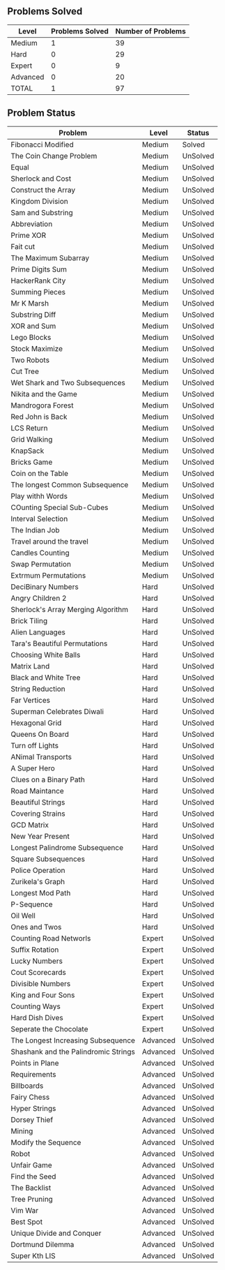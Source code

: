 Problems Solved
---
|Level|Problems Solved|Number of Problems|
|-----|---------------|------------------|
|Medium|1|39|
|Hard|0|29|
|Expert|0|9|
|Advanced|0|20|
|TOTAL|1|97|

Problem Status
---
|Problem|Level|Status|
|-------|-----|------|
|Fibonacci Modified|Medium|Solved|
|The Coin Change Problem|Medium|UnSolved|
|Equal|Medium|UnSolved|
|Sherlock and Cost|Medium|UnSolved|
|Construct the Array|Medium|UnSolved|
|Kingdom Division|Medium|UnSolved|
|Sam and Substring|Medium|UnSolved|
|Abbreviation|Medium|UnSolved|
|Prime XOR|Medium|UnSolved|
|Fait cut|Medium|UnSolved|
|The Maximum Subarray|Medium|UnSolved|
|Prime Digits Sum|Medium|UnSolved|
|HackerRank City|Medium|UnSolved|
|Summing Pieces|Medium|UnSolved|
|Mr K Marsh|Medium|UnSolved|
|Substring Diff|Medium|UnSolved|
|XOR and Sum|Medium|UnSolved|
|Lego Blocks|Medium|UnSolved|
|Stock Maximize|Medium|UnSolved|
|Two Robots|Medium|UnSolved|
|Cut Tree|Medium|UnSolved|
|Wet Shark and Two Subsequences|Medium|UnSolved|
|Nikita and the Game|Medium|UnSolved|
|Mandrogora Forest|Medium|UnSolved|
|Red John is Back|Medium|UnSolved|
|LCS Return|Medium|UnSolved|
|Grid Walking|Medium|UnSolved|
|KnapSack|Medium|UnSolved|
|Bricks Game|Medium|UnSolved|
|Coin on the Table|Medium|UnSolved|
|The longest Common Subsequence|Medium|UnSolved|
|Play withh Words|Medium|UnSolved|
|COunting Special Sub-Cubes|Medium|UnSolved|
|Interval Selection|Medium|UnSolved|
|The Indian Job|Medium|UnSolved|
|Travel around the travel|Medium|UnSolved|
|Candles Counting|Medium|UnSolved|
|Swap Permutation|Medium|UnSolved|
|Extrmum Permutations|Medium|UnSolved|
|DeciBinary Numbers|Hard|UnSolved|
|Angry Children 2|Hard|UnSolved|
|Sherlock's Array Merging Algorithm|Hard|UnSolved|
|Brick Tiling|Hard|UnSolved|
|Alien Languages|Hard|UnSolved|
|Tara's Beautiful Permutations|Hard|UnSolved|
|Choosing White Balls|Hard|UnSolved|
|Matrix Land|Hard|UnSolved|
|Black and White Tree|Hard|UnSolved|
|String Reduction|Hard|UnSolved|
|Far Vertices|Hard|UnSolved|
|Superman Celebrates Diwali|Hard|UnSolved|
|Hexagonal Grid|Hard|UnSolved|
|Queens On Board|Hard|UnSolved|
|Turn off Lights|Hard|UnSolved|
|ANimal Transports|Hard|UnSolved|
|A Super Hero|Hard|UnSolved|
|Clues on a Binary Path|Hard|UnSolved|
|Road Maintance|Hard|UnSolved|
|Beautiful Strings|Hard|UnSolved|
|Covering Strains|Hard|UnSolved|
|GCD Matrix|Hard|UnSolved|
|New Year Present|Hard|UnSolved|
|Longest Palindrome Subsequence|Hard|UnSolved|
|Square Subsequences|Hard|UnSolved|
|Police Operation|Hard|UnSolved|
|Zurikela's Graph|Hard|UnSolved|
|Longest Mod Path|Hard|UnSolved|
|P-Sequence|Hard|UnSolved|
|Oil Well|Hard|UnSolved|
|Ones and Twos|Hard|UnSolved|
|Counting Road Networls|Expert|UnSolved|
|Suffix Rotation|Expert|UnSolved|
|Lucky Numbers|Expert|UnSolved|
|Cout Scorecards|Expert|UnSolved|
|Divisible Numbers|Expert|UnSolved|
|King and Four Sons|Expert|UnSolved|
|Counting Ways|Expert|UnSolved|
|Hard Dish Dives|Expert|UnSolved|
|Seperate the Chocolate|Expert|UnSolved|
|The Longest Increasing Subsequence|Advanced|UnSolved|
|Shashank and the Palindromic Strings|Advanced|UnSolved|
|Points in Plane|Advanced|UnSolved|
|Requirements|Advanced|UnSolved|
|Billboards|Advanced|UnSolved|
|Fairy Chess|Advanced|UnSolved|
|Hyper Strings|Advanced|UnSolved|
|Dorsey Thief|Advanced|UnSolved|
|Mining|Advanced|UnSolved|
|Modify the Sequence|Advanced|UnSolved|
|Robot|Advanced|UnSolved|
|Unfair Game|Advanced|UnSolved|
|Find the Seed|Advanced|UnSolved|
|The Backlist|Advanced|UnSolved|
|Tree Pruning|Advanced|UnSolved|
|Vim War|Advanced|UnSolved|
|Best Spot|Advanced|UnSolved|
|Unique Divide and Conquer|Advanced|UnSolved|
|Dortmund Dilemma|Advanced|UnSolved|
|Super Kth LIS|Advanced|UnSolved|
